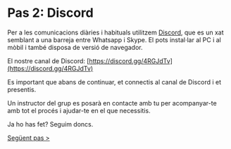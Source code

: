 # Pas 2: Discord

Per a les comunicacions diàries i habituals utilitzem [Discord](https://discordapp.com/), que es un xat semblant a una barreja entre Whatsapp i Skype. El pots instal·lar al PC i al mòbil i també disposa de versió de navegador.

El nostre canal de Discord: [https://discord.gg/4RGJdTv](https://discord.gg/4RGJdTv)

Es important que abans de continuar, et connectis al canal de Discord i et presentis.

Un instructor del grup es posarà en contacte amb tu per acompanyar-te amb tot el procés i ajudar-te en el que necessitis.

Ja ho has fet? Seguim doncs.

[Següent pas >](http://arma.cavallersdelcel.cat/gn/pas3)
